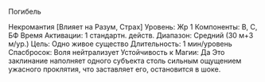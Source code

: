
Погибель

Некромантия [Влияет на Разум, Страх]
Уровень: Жр 1
Компоненты: В, С, БФ
Время Активации: 1 стандартн. действ.
Диапазон: Средний (30 м+3 м/ур.)
Цель: Одно живое существо
Длительность: 1 мин/уровень
Спасбросок: Воля нейтрализует
Устойчивость к Магии: Да
Это заклинание наполняет одного субъекта столь сильным ощущением ужасного проклятия, что заставляет его,
остановится в шоке.